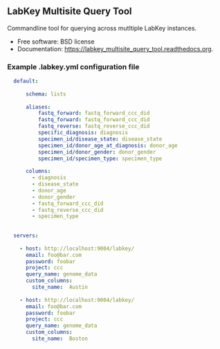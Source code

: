 ## LabKey Multisite Query Tool ##


Commandline tool for querying across mutltiple LabKey instances.

* Free software: BSD license
* Documentation: https://labkey_multisite_query_tool.readthedocs.org.


### Example .labkey.yml configuration file ###

```yaml
  default:
  
      schema: lists
  
      aliases:
          fastq_forward: fastq_forward_ccc_did
          fastq_forward: fastq_forward_ccc_did
          fastq_reverse: fastq_reverse_ccc_did
          specific_diagnosis: diagnosis
          specimen_id/disease_state: disease_state
          specimen_id/donor_age_at_diagnosis: donor_age
          specimen_id/donor_gender: donor_gender
          specimen_id/specimen_type: specimen_type
  
      columns:
        - diagnosis
        - disease_state
        - donor_age
        - donor_gender
        - fastq_forward_ccc_did
        - fastq_reverse_ccc_did
        - specimen_type
  
  
  servers:
  
    - host: http://localhost:9004/labkey/
      email: foo@bar.com
      password: foobar
      project: ccc
      query_name: genome_data
      custom_columns:
        site_name:  Austin
  
    - host: http://localhost:9004/labkey/
      email: foo@bar.com
      password: foobar
      project: ccc
      query_name: genome_data
      custom_columns:
        site_name:  Boston

```
